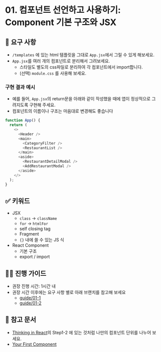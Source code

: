 # 01. 컴포넌트 선언하고 사용하기: Component 기본 구조와 JSX

## 🎯 요구 사항
- `/templates` 에 있는 html 템플릿을 그대로 `App.jsx`에서 그릴 수 있게 해보세요. 
- `App.jsx`를 여러 개의 컴포넌트로 분리해서 그려보세요.  
  - 스타일도 별도의 css파일로 분리하여 각 컴포넌트에서 import합니다.
  - (선택) `module.css` 를 사용해 보세요.

### 구현 결과 예시
- 예를 들어, `App.jsx`의 return문을 아래와 같이 작성했을 때에 앱이 정상적으로 그려지도록 구현해 주세요. 
- 컴포넌트의 이름이나 구조는 마음대로 변경해도 좋습니다    
```javascript
function App() {
  return (
    <>
      <Header />
      <main>
        <CategoryFilter />
        <RestaurantList />
      </main>
      <aside>
        <RestaurantDetailModal />
        <AddRestaurantModal />
      </aside>
    </>
  );
}
```

## ✅ 키워드
- JSX
  - `class` -> `className`
  - `for` -> `htmlFor`
  - self closing tag
  - Fragment
  - `{}` 내에 쓸 수 있는 JS 식
- React Component
  - 기본 구조
  - export / import

## 🧙‍♀️ 진행 가이드
- 권장 진행 시간: 1시간 내
- 권장 시간 이후에는 요구 사항 별로 아래 브랜치를 참고해 보세요 
  - [guide/01-1](https://github.com/woowacourse/self-paced-react/commit/431d1b7e09e3bd3e4780d0c5666bca2a396906f5) 
  - [guide/01-2](https://github.com/woowacourse/self-paced-react/commit/3bf3e7a1564c750fa55565c184953fb3e2484062)

## 🔗 참고 문서
- [Thinking in React](https://react.dev/learn/thinking-in-react)의 Step1-2 에 있는 것처럼 나만의 컴포넌트 단위를 나누어 보세요.
- [Your First Component](https://react.dev/learn/your-first-component)
